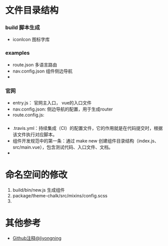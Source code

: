 # 文件目录结构

### build 脚本生成
- iconIcon 图标字库

### examples
- route.json 多语言路由
- nav.config.json 组件侧边导航
-  
### 官网
- entry.js： 官网主入口， vue的入口文件
- nav.config.json:  侧边导航的配置，用于生成router
- route.config.js: 

### 
- .travis.yml：持续集成（CI）的配置文件，它的作用就是在代码提交时，根据该文件执行对应脚本。
- 组件开发规范中的第一条：通过 make new 创建组件目录结构（index.js、src/main.vue），包含测试代码、入口文件、文档。
- 

# 命名空间的修改
1. build/bin/new.js 生成组件
2. package/theme-chalk/src/mixins/config.scss
3. 


# 其他参考
- [Github注释@liyongning](https://github.com/liyongning/element-ui/commit/1420f7dac7f62585f96452e3280eb39b68e3ae2c)

